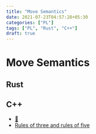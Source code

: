 ```yaml
---
title: "Move Semantics"
date: 2021-07-23T04:57:28+05:30
categories: ["PL"]
tags: ["PL", "Rust", "C++"]
draft: true
---
```


# Move Semantics

## Rust

## C++

- [🔗](https://stackoverflow.com/questions/3106110/what-is-move-semantics)
- [Rules of three and rules of five](https://en.wikipedia.org/wiki/Rule_of_three_%28C++_programming%29)

